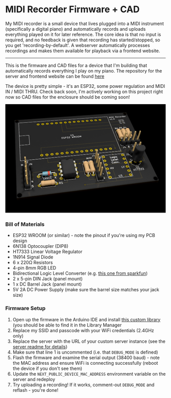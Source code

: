 # MIDI Recorder Firmware + CAD

My MIDI recorder is a small device that lives plugged into a MIDI instrument (specifically a digital piano) and automatically records and uploads everything played on it for later reference. The core idea is that no input is required, and no feedback is given that recording has started/stopped, so you get 'recording-by-default'. A webserver automatically processes recordings and makes them available for playback via a frontend website.

---

This is the firmware and CAD files for a device that I'm building that automatically records everything I play on my piano. The repository for the server and frontend website can be found [here](https://github.com/lachlansleight/MidiRecorder-Server)

The device is pretty simple - it's an ESP32, some power regulation and MIDI IN / MIDI THRU. Check back soon, I'm actively working on this project right now so CAD files for the enclosure should be coming soon!

![MidiRecorder Circuitboard Render](https://github.com/lachlansleight/KeyboardRecorder-Firmware/raw/main/CAD/PCB_v1_Render.png)

### Bill of Materials

  * ESP32 WROOM (or similar) - note the pinout if you're using my PCB design
  * 6N138 Optocoupler (DIP8)
  * HT7333 Linear Voltage Regulator
  * 1N914 Signal Diode
  * 6 x 220Ω Resistors
  * 4-pin 8mm RGB LED
  * Bidirectional Logic Level Converter (e.g. [this one from sparkfun](https://www.sparkfun.com/products/12009))
  * 2 x 5-pin DIN Jack (panel mount)
  * 1 x DC Barrel Jack (panel mount)
  * 5V 2A DC Power Supply (make sure the barrel size matches your jack size)

### Firmware Setup

  1. Open up the firmware in the Arduino IDE and install [this custom library](https://github.com/FortySevenEffects/arduino_midi_library) (you should be able to find it in the Library Manager
  2. Replace my SSID and passcode with your WiFi credentials (2.4GHz only)
  3. Replace the server with the URL of your custom server instance (see the [server readme for details](https://github.com/lachlansleight/MidiRecorder-Server))
  4. Make sure that line 1 is uncommented (i.e. that `DEBUG_MODE` is defined)
  5. Flash the firmware and examine the serial output (38400 baud) - note the MAC address and ensure WiFi is connecting successfully (reboot the device if you don't see them)
  7. Update the `NEXT_PUBLIC_DEVICE_MAC_ADDRESS` environment variable on the server and redeploy
  8. Try uploading a recording! If it works, comment-out `DEBUG_MODE` and reflash - you're done!
